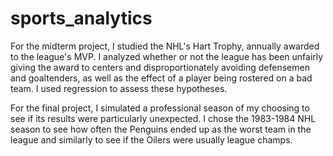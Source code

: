 # sports_analytics
For the midterm project, I studied the NHL's Hart Trophy, annually awarded to the league's MVP. I analyzed whether or not the league has been unfairly giving the award 
to centers and disproportionately avoiding defensemen and goaltenders, as well as the effect of a player being rostered on a bad team. I used regression to assess
these hypotheses.

For the final project, I simulated a professional season of my choosing to see if its results were particularly unexpected. I chose the 1983-1984 NHL season to see how
often the Penguins ended up as the worst team in the league and similarly to see if the Oilers were usually league champs. 
